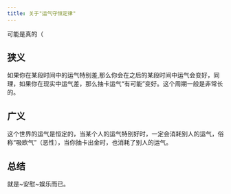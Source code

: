 ```yaml
---
title: 关于"运气守恒定律"
---
```


可能是真的（

## 狭义

如果你在某段时间中的运气特别差,那么你会在之后的某段时间中运气会变好，同理，如果你在现实中运气差，那么抽卡运气“有可能”变好。这个周期一般是非常长的。

## 广义

这个世界的运气是恒定的，当某个人的运气特别好时，一定会消耗别人的运气，俗称“吸欧气”（恶性），当你抽卡出金时，也消耗了别人的运气。

## 总结

就是~安慰~娱乐而已。
